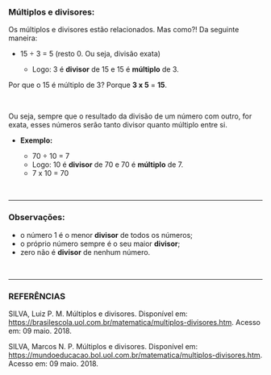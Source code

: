 ### Múltiplos e divisores:

Os múltiplos e divisores estão relacionados. Mas como?! Da seguinte maneira:

* 15 ÷ 3 = 5 (resto 0. Ou seja, divisão exata)

	* Logo: 3 é **divisor** de 15 e 15 é **múltiplo** de 3.

Por que o 15 é múltiplo de 3? Porque **3 x 5** = **15**.

<br>

Ou seja, sempre que o resultado da divisão de um número com outro, for exata, esses números serão tanto divisor quanto múltiplo entre si.

* **Exemplo:**
	
	* 70 ÷ 10 = 7
	* Logo: 10 é **divisor** de 70 e 70 é **múltiplo** de 7.
	* 7 x 10 = 70

<br>

___

### Observações:

* o número 1 é o menor **divisor** de todos os números;
* o próprio número sempre é o seu maior **divisor**;
* zero não é **divisor** de nenhum número.


<br>

___

### REFERÊNCIAS

SILVA, Luiz P. M. Múltiplos e divisores. Disponível em: <https://brasilescola.uol.com.br/matematica/multiplos-divisores.htm>. Acesso em: 09 maio. 2018.

SILVA, Marcos N. P. Múltiplos e divisores. Disponível em: <https://mundoeducacao.bol.uol.com.br/matematica/multiplos-divisores.htm>. Acesso em: 09 maio. 2018.
